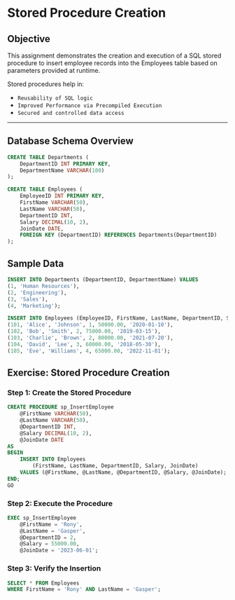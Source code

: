 # Stored Procedure Creation

## Objective
This assignment demonstrates the creation and execution of a SQL stored procedure to insert employee records into the Employees table based on parameters provided at runtime.

Stored procedures help in:

- `Reusability of SQL logic`
- `Improved Performance via Precompiled Execution`
- `Secured and controlled data access`
---
## Database Schema Overview

```sql
CREATE TABLE Departments (
    DepartmentID INT PRIMARY KEY,
    DepartmentName VARCHAR(100)
);

CREATE TABLE Employees (
    EmployeeID INT PRIMARY KEY,
    FirstName VARCHAR(50),
    LastName VARCHAR(50),
    DepartmentID INT,
    Salary DECIMAL(10, 2),
    JoinDate DATE,
    FOREIGN KEY (DepartmentID) REFERENCES Departments(DepartmentID)
);
```

## Sample Data
```sql
INSERT INTO Departments (DepartmentID, DepartmentName) VALUES
(1, 'Human Resources'),
(2, 'Engineering'),
(3, 'Sales'),
(4, 'Marketing');

INSERT INTO Employees (EmployeeID, FirstName, LastName, DepartmentID, Salary, JoinDate) VALUES
(101, 'Alice', 'Johnson', 1, 50000.00, '2020-01-10'),
(102, 'Bob', 'Smith', 2, 75000.00, '2019-03-15'),
(103, 'Charlie', 'Brown', 2, 80000.00, '2021-07-20'),
(104, 'David', 'Lee', 3, 60000.00, '2018-05-30'),
(105, 'Eve', 'Williams', 4, 65000.00, '2022-11-01');
```

## Exercise: Stored Procedure Creation
### Step 1: Create the Stored Procedure
```sql
CREATE PROCEDURE sp_InsertEmployee 
    @FirstName VARCHAR(50),
    @LastName VARCHAR(50),
    @DepartmentID INT,
    @Salary DECIMAL(10, 2),
    @JoinDate DATE
AS
BEGIN
    INSERT INTO Employees
        (FirstName, LastName, DepartmentID, Salary, JoinDate)
    VALUES (@FirstName, @LastName, @DepartmentID, @Salary, @JoinDate);
END;
GO
```
### Step 2: Execute the Procedure
```sql
EXEC sp_InsertEmployee 
    @FirstName = 'Rony',
    @LastName = 'Gasper',
    @DepartmentID = 2,
    @Salary = 55000.00,
    @JoinDate = '2023-06-01';
```
### Step 3: Verify the Insertion
```sql
SELECT * FROM Employees 
WHERE FirstName = 'Rony' AND LastName = 'Gasper';
```